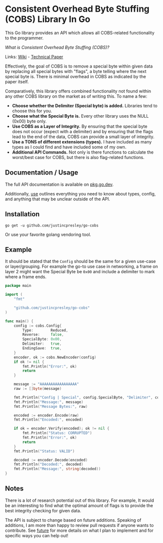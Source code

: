# Consistent Overhead Byte Stuffing (COBS) Library In Go

This Go library provides an API which allows all COBS-related functionality to the programmer.

*What is Consistent Overhead Byte Stuffing (COBS)?*

Links: [Wiki](https://en.wikipedia.org/wiki/Consistent_Overhead_Byte_Stuffing) - [Technical Paper](http://www.stuartcheshire.org/papers/cobsforton.pdf)

Effectively, the goal of COBS is to remove a special byte within given data by replacing all special bytes with "flags", a byte telling where the next special byte is. There is minimal overhead in COBS as indicated by the paper itself.

Comparatively, this library offers combined functionality not found within any other COBS library on the market as of writing this. To name a few:

 - **Choose whether the Delimiter (Special byte) is added.** Libraries tend to choose this for you.
 - **Choose what the Special Byte is.** Every other library uses the NULL (0x00) byte only.
 - **Use COBS as a Layer of Integrity.** By ensuring that the special byte does not occur (expect with a delimiter) and by ensuring that the flags lead to the end of the data, COBS can provide a small layer of integrity.
 - **Use a TONS of different extensions (types).** I have included as many types as I could find and have included some of my own.
 - **Additional API Commands.** Not only is there functions to calculate the worst/best case for COBS, but there is also flag-related functions.

## Documentation / Usage

The full API documentation is available on [pkg.go.dev](https://pkg.go.dev/github.com/justincpresley/go-cobs).

Additionally, [use](https://github.com/justincpresley/go-cobs/blob/master/USE.md) outlines everything you need to know about types, config, and anything that may be unclear outside of the API.

## Installation

```
go get -u github.com/justincpresley/go-cobs
```

Or use your favorite golang vendoring tool.

## Example

It should be stated that the `Config` should be the same for a given use-case or layer/grouping. For example the go-to use case in networking, a frame on layer 2 might want the Special Byte be `0x00` and include a delimiter to mark where a frame ends.

```go
package main

import (
	"fmt"

	"github.com/justincpresley/go-cobs"
)

func main() {
	config := cobs.Config{
		Type:        Reduced,
		Reverse:     false,
		SpecialByte: 0x00,
		Delimiter:   true,
		EndingSave:  true,
	}
	encoder, ok := cobs.NewEncoder(config)
	if ok != nil {
		fmt.Println("Error:", ok)
		return
	}

	message := "AAAAAAAAAAAAAAAAA"
	raw := []byte(message)

	fmt.Println("Config | Special", config.SpecialByte, "Delimiter", config.Delimiter, "Type", config.Type, "|")
	fmt.Println("Message:", message)
	fmt.Println("Message Bytes:", raw)

	encoded := encoder.Encode(raw)
	fmt.Println("Encoded:", encoded)

	if ok = encoder.Verify(encoded); ok != nil {
		fmt.Println("Status: CORRUPTED")
		fmt.Println("Error:", ok)
		return
	}
	fmt.Println("Status: VALID")

	decoded := encoder.Decode(encoded)
	fmt.Println("Decoded:", decoded)
	fmt.Println("Message:", string(decoded))
}
```

## Notes

There is a lot of research potential out of this library. For example, It would be an interesting to find what the optimal amount of flags is to provide the best integrity checking for given data.

The API is subject to change based on future additions.
Speaking of additions, I am more than happy to review pull requests if anyone wants to contribute. See [future](https://github.com/justincpresley/go-cobs/blob/master/FUTURE.md) for more details on what I plan to implement and for specific ways you can help out!
